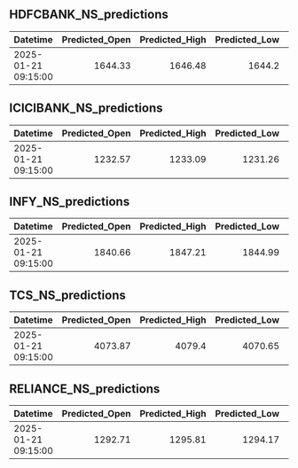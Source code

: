 ## HDFCBANK_NS_predictions
| Datetime            |   Predicted_Open |   Predicted_High |   Predicted_Low |   Predicted_Close |   Predicted_Volume |
|:--------------------|-----------------:|-----------------:|----------------:|------------------:|-------------------:|
| 2025-01-21 09:15:00 |          1644.33 |          1646.48 |          1644.2 |           1646.17 |            94459.3 |

## ICICIBANK_NS_predictions
| Datetime            |   Predicted_Open |   Predicted_High |   Predicted_Low |   Predicted_Close |   Predicted_Volume |
|:--------------------|-----------------:|-----------------:|----------------:|------------------:|-------------------:|
| 2025-01-21 09:15:00 |          1232.57 |          1233.09 |         1231.26 |           1232.05 |             133210 |

## INFY_NS_predictions
| Datetime            |   Predicted_Open |   Predicted_High |   Predicted_Low |   Predicted_Close |   Predicted_Volume |
|:--------------------|-----------------:|-----------------:|----------------:|------------------:|-------------------:|
| 2025-01-21 09:15:00 |          1840.66 |          1847.21 |         1844.99 |           1843.16 |            35712.3 |

## TCS_NS_predictions
| Datetime            |   Predicted_Open |   Predicted_High |   Predicted_Low |   Predicted_Close |   Predicted_Volume |
|:--------------------|-----------------:|-----------------:|----------------:|------------------:|-------------------:|
| 2025-01-21 09:15:00 |          4073.87 |           4079.4 |         4070.65 |           4076.16 |              20985 |

## RELIANCE_NS_predictions
| Datetime            |   Predicted_Open |   Predicted_High |   Predicted_Low |   Predicted_Close |   Predicted_Volume |
|:--------------------|-----------------:|-----------------:|----------------:|------------------:|-------------------:|
| 2025-01-21 09:15:00 |          1292.71 |          1295.81 |         1294.17 |            1293.8 |             112625 |

